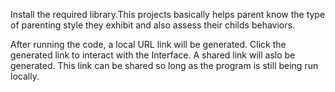 Install the required library.This projects basically helps parent know the type of parenting style they exhibit and also assess their childs behaviors.

After running the code, a local URL link will be generated. Click the generated link to interact with the Interface.
A shared link will aslo be generated. This link can be shared so long as the program is still being run locally.
